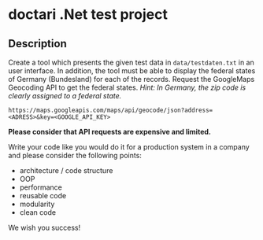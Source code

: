 # doctari .Net test project
## Description
Create a tool which presents the given test data in `data/testdaten.txt` in an user interface.
In addition, the tool must be able to display the federal states of Germany (Bundesland) for each of the records.
Request the GoogleMaps Geocoding API to get the federal states.
*Hint: In Germany, the zip code is clearly assigned to a federal state.*

`https://maps.googleapis.com/maps/api/geocode/json?address=<ADRESS>&key=<GOOGLE_API_KEY>`

**Please consider that API requests are expensive and limited.**

Write your code like you would do it for a production system in a company and please consider the following points:
* architecture / code structure
* OOP
* performance
* reusable code
* modularity
* clean code

We wish you success!